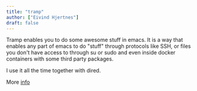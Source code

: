 ```yaml
---
title: "tramp"
author: ["Eivind Hjertnes"]
draft: false
---
```


Tramp enables you to do some awesome stuff in emacs. It is a way that enables any part of emacs to do "stuff" through protocols like SSH, or files you don't have access to through su or sudo and even inside docker containers with some third party packages.

I use it all the time together with dired.

More [info](https://www.emacswiki.org/emacs/TrampMode)
